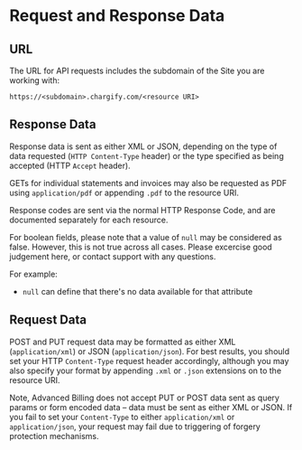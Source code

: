 # Request and Response Data

## URL

The URL for API requests includes the subdomain of the Site you are working with:

`https://<subdomain>.chargify.com/<resource URI>`

## Response Data

Response data is sent as either XML or JSON, depending on the type of data requested (`HTTP Content-Type` header) or the type specified as being accepted (HTTP `Accept` header).

GETs for individual statements and invoices may also be requested as PDF using `application/pdf` or appending `.pdf` to the resource URI.

Response codes are sent via the normal HTTP Response Code, and are documented separately for each resource.

For boolean fields, please note that a value of `null` may be considered as false. However, this is not true across all cases. Please excercise good judgement here, or contact support with any questions.

For example:

- `null` can define that there's no data available for that attribute

## Request Data

POST and PUT request data may be formatted as either XML (`application/xml`) or JSON (`application/json`). For best results, you should set your HTTP `Content-Type` request header accordingly, although you may also specify your format by appending `.xml` or `.json` extensions on to the resource URI.

Note, Advanced Billing does not accept PUT or POST data sent as query params or form encoded data – data must be sent as either XML or JSON. If you fail to set your `Content-Type` to either `application/xml` or `application/json`, your request may fail due to triggering of forgery protection mechanisms.

